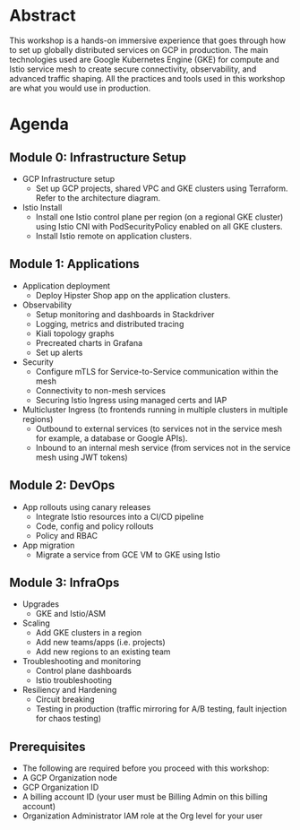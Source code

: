 # Abstract
This workshop is a hands-on immersive experience that goes through how to set up globally distributed services on GCP in production. The main technologies used are Google Kubernetes Engine (GKE) for compute and Istio service mesh to create secure connectivity, observability, and advanced traffic shaping. All the practices and tools used in this workshop are what you would use in production.

# Agenda
## Module 0: Infrastructure Setup
* GCP Infrastructure setup
  * Set up GCP projects, shared VPC and GKE clusters using Terraform. Refer to the architecture diagram.
* Istio Install
  * Install one Istio control plane per region (on a regional GKE cluster) using Istio CNI with PodSecurityPolicy enabled on all GKE clusters.
  * Install Istio remote on application clusters.
## Module 1: Applications
* Application deployment
  * Deploy Hipster Shop app on the application clusters.
* Observability
  * Setup monitoring and dashboards in Stackdriver
  * Logging, metrics and distributed tracing
  * Kiali topology graphs
  * Precreated charts in Grafana
  * Set up alerts
* Security
  * Configure mTLS for Service-to-Service communication within the mesh
  * Connectivity to non-mesh services
  * Securing Istio Ingress using managed certs and IAP
* Multicluster Ingress (to frontends running in multiple clusters in multiple regions)
  * Outbound to external services (to services not in the service mesh for example, a database or Google APIs).
  * Inbound to an internal mesh service (from services not in the service mesh using JWT tokens)
## Module 2: DevOps
* App rollouts using canary releases
  * Integrate Istio resources into a CI/CD pipeline 
  * Code, config and policy rollouts
  * Policy and RBAC
* App migration
  * Migrate a service from GCE VM to GKE using Istio
## Module 3: InfraOps
* Upgrades
  * GKE and Istio/ASM 
* Scaling
  * Add GKE clusters in a region
  * Add new teams/apps (i.e. projects)
  * Add new regions to an existing team
* Troubleshooting and monitoring
  * Control plane dashboards
  * Istio troubleshooting
* Resiliency and Hardening
  * Circuit breaking
  * Testing in production (traffic mirroring for A/B testing, fault injection for chaos testing)
## Prerequisites
* The following are required before you proceed with this workshop:
* A GCP Organization node
* GCP Organization ID
* A billing account ID (your user must be Billing Admin on this billing account)
* Organization Administrator IAM role at the Org level for your user
